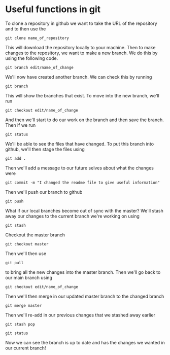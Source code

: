 # Useful functions in git 

To clone a repository in github we want to take the URL of the repository and to then use the 

`git clone name_of_repository`

This will download the repository locally to your machine. Then to make changes to the repository, we want to make a new branch. We do this by using the following code. 

`git branch edit/name_of_change`

We'll now have created another branch. We can check this by running 

`git branch`

This will show the branches that exist. To move into the new branch, we'll run 

`git checkout edit/name_of_change`

And then we'll start to do our work on the branch and then save the branch. Then if we run 

`git status` 

We'll be able to see the files that have changed. To put this branch into github, we'll then stage the files using 

`git add .`

Then we'll add a message to our future selves about what the changes were

`git commit -m "I changed the readme file to give useful information"`

Then we'll push our branch to github 

`git push` 

What if our local branches become out of sync with the master? We'll stash away our changes to the current branch we're working on using

`git stash`

Checkout the master branch

`git checkout master` 

Then we'll then use

`git pull`

to bring all the new changes into the master branch. Then we'll go back to our main branch using

`git checkout edit/name_of_change`

Then we'll then merge in our updated master branch to the changed branch 

`git merge master`

Then we'll re-add in our previous changes that we stashed away earlier

`git stash pop`

`git status`

Now we can see the branch is up to date and has the changes we wanted in our current branch! 






